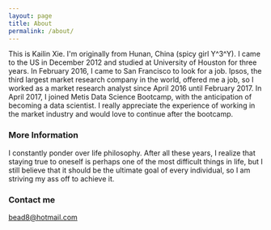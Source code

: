 ```yaml
---
layout: page
title: About
permalink: /about/
---
```


This is Kailin Xie. I'm originally from Hunan, China (spicy girl Y^3^Y). I came to the US in December 2012 and studied at University of Houston for three years. In February 2016, I came to San Francisco to look for a job. Ipsos, the third largest market research company in the world, offered me a job, so I worked as a market research analyst since April 2016 until February 2017. In April 2017, I joined Metis Data Science Bootcamp, with the anticipation of becoming a data scientist. I really appreciate the experience of working in the market industry and would love to continue after the bootcamp.

### More Information

I constantly ponder over life philosophy. After all these years, I realize that staying true to oneself is perhaps one of the most difficult things in life, but I still believe that it should be the ultimate goal of every individual, so I am striving my ass off to achieve it.

### Contact me

[bead8@hotmail.com](mailto:bead8@hotmail.com)
